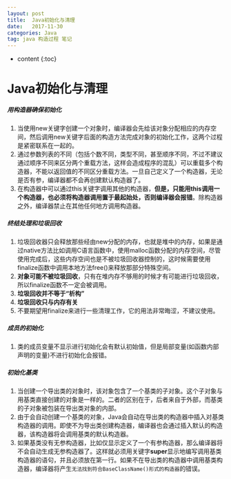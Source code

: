 ```yaml
---
layout: post
title:  Java初始化与清理
date:   2017-11-30
categories: Java
tag: java 构造过程 笔记
---
```


* content
{:toc}


# Java初始化与清理

##### 用构造器确保初始化
1. 当使用new关键字创建一个对象时，编译器会先给该对象分配相应的内存空间，然后调用new关键字后面的构造方法完成对象的初始化工作，这两个过程是紧密联系在一起的。  
2. 通过参数列表的不同（包括个数不同，类型不同，甚至顺序不同，不过不建议通过顺序不同来区分两个重载方法，这样会造成程序的混乱）可以重载多个构造器，不能以返回值的不同区分重载方法。一旦自己定义了一个构造器，无论是否有参，编译器都不会再创建默认构造器了。  
3. 在构造器中可以通过this关键字调用其他的构造器，<strong>但是，只能用this调用一个构造器，也必须将构造器调用置于最起始处，否则编译器会报错</strong>。除构造器之外，编译器禁止在其他任何地方调用构造器。

##### 终结处理和垃圾回收
1. 垃圾回收器只会释放那些经由new分配的内存，也就是堆中的内存，如果是通过native方法比如调用C语言函数中，使用malloc函数分配的内存空间，尽管使用完成后，这些内存空间也是不被垃圾回收器控制的，这时候需要使用finalize函数中调用本地方法free()来释放那部分特殊空间。
2. <strong>对象可能不被垃圾回收</strong>，只有在堆内存不够用的时候才有可能进行垃圾回收，所以finalize函数不一定会被调用。
3. <strong>垃圾回收并不等于“析构”</strong>
4. <strong>垃圾回收只与内存有关</strong>
5. 不要期望用finalize来进行一些清理工作，它的用法非常晦涩，不建议使用。

##### 成员的初始化
1. 类的成员变量不显示进行初始化会有默认初始值，但是局部变量(如函数内部声明的变量)不进行初始化会报错。

##### 初始化基类
1. 当创建一个导出类的对象时，该对象包含了一个基类的子对象。这个子对象与用基类直接创建的对象是一样的。二者的区别在于，后者来自于外部，而基类的子对象被包装在导出类对象的内部。
2. 由于会自动创建一个基类的对象，Java会自动在导出类的构造器中插入对基类构造器的调用。即使不为导出类创建构造器，编译器也会通过插入默认的构造器，该构造器将会调用基类的默认构造器。
3. 如果基类没有无参构造器，比如仅显示定义了一个有参构造器，那么编译器将不会自动生成无参构造器了。这样就必须用关键字<strong>super</strong>显示地编写调用基类构造器的语句，并且必须放在第一行。如果不在导出类的构造器中调用基类构造器，编译器将产生`无法找到符合BaseClassName()形式的构造器`的错误。